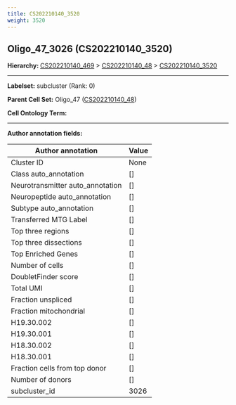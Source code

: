 ```yaml
---
title: CS202210140_3520
weight: 3520
---
```

## Oligo_47_3026 (CS202210140_3520)
<b>Hierarchy: </b>
[CS202210140_469](https://purl.brain-bican.org/taxonomy/CS202210140#CS202210140_469) >
[CS202210140_48](https://purl.brain-bican.org/taxonomy/CS202210140#CS202210140_48) >
[CS202210140_3520](https://purl.brain-bican.org/taxonomy/CS202210140#CS202210140_3520)

---


**Labelset:** subcluster (Rank: 0)

**Parent Cell Set:** Oligo_47 ([CS202210140_48](https://purl.brain-bican.org/taxonomy/CS202210140#CS202210140_48))



**Cell Ontology Term:** 

[MARKER GENES.]: #


---

[TRANSFERRED ANNOTATIONS.]: #


[AUTHOR ANNOTATION FIELDS.]: #


**Author annotation fields:**

| Author annotation | Value |
|-------------------|-------|
|Cluster ID|None|
|Class auto_annotation|[]|
|Neurotransmitter auto_annotation|[]|
|Neuropeptide auto_annotation|[]|
|Subtype auto_annotation|[]|
|Transferred MTG Label|[]|
|Top three regions|[]|
|Top three dissections|[]|
|Top Enriched Genes|[]|
|Number of cells|[]|
|DoubletFinder score|[]|
|Total UMI|[]|
|Fraction unspliced|[]|
|Fraction mitochondrial|[]|
|H19.30.002|[]|
|H19.30.001|[]|
|H18.30.002|[]|
|H18.30.001|[]|
|Fraction cells from top donor|[]|
|Number of donors|[]|
|subcluster_id|3026|
